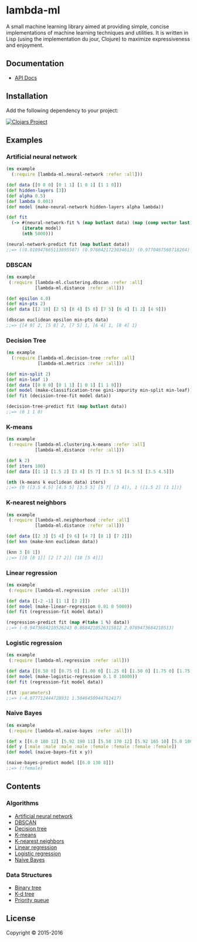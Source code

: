 # lambda-ml

A small machine learning library aimed at providing simple, concise
implementations of machine learning techniques and utilities. It is written in
Lisp (using the implementation du jour, Clojure) to maximize expressiveness and
enjoyment.

## Documentation

* [API Docs](https://cloudkj.github.io/lambda-ml/)

## Installation

Add the following dependency to your project:

[![Clojars Project](https://img.shields.io/clojars/v/lambda-ml.svg)](https://clojars.org/lambda-ml)

## Examples

### Artificial neural network

```clojure
(ns example
  (:require [lambda-ml.neural-network :refer :all]))

(def data [[0 0 0] [0 1 1] [1 0 1] [1 1 0]])
(def hidden-layers [3])
(def alpha 0.5)
(def lambda 0.001)
(def model (make-neural-network hidden-layers alpha lambda))

(def fit
  (-> #(neural-network-fit % (map butlast data) (map (comp vector last) data))
      (iterate model)
      (nth 5000)))

(neural-network-predict fit (map butlast data))
;;=> ((0.018947665113895507) (0.9768421723034613) (0.9770467568718264) (0.03108874342427228))
```

### DBSCAN

```clojure
(ns example
 (:require [lambda-ml.clustering.dbscan :refer :all]
           [lambda-ml.distance :refer :all]))

(def epsilon 4.0)
(def min-pts 2)
(def data [[2 10] [2 5] [8 4] [5 8] [7 5] [6 4] [1 2] [4 9]])

(dbscan euclidean epsilon min-pts data)
;;=> {[4 9] 2, [5 8] 2, [7 5] 1, [6 4] 1, [8 4] 1}
```

### Decision Tree

```clojure
(ns example
  (:require [lambda-ml.decision-tree :refer :all]
            [lambda-ml.metrics :refer :all]))

(def min-split 2)
(def min-leaf 1)
(def data [[0 0 0] [0 1 1] [1 0 1] [1 1 0]])
(def model (make-classification-tree gini-impurity min-split min-leaf))
(def fit (decision-tree-fit model data))

(decision-tree-predict fit (map butlast data))
;;=> (0 1 1 0)
```

### K-means

```clojure
(ns example
 (:require [lambda-ml.clustering.k-means :refer :all]
           [lambda-ml.distance :refer :all]))

(def k 2)
(def iters 100)
(def data [[1 1] [1.5 2] [3 4] [5 7] [3.5 5] [4.5 5] [3.5 4.5]])

(nth (k-means k euclidean data) iters)
;;=> {0 ([3.5 4.5] [4.5 5] [3.5 5] [5 7] [3 4]), 1 ([1.5 2] [1 1])}
```

### K-nearest neighbors

```clojure
(ns example
 (:require [lambda-ml.neighborhood :refer :all]
           [lambda-ml.distance :refer :all]))

(def data [[2 3] [5 4] [9 6] [4 7] [8 1] [7 2]])
(def knn (make-knn euclidean data))

(knn 3 [8 1])
;;=> [[0 [8 1]] [2 [7 2]] [18 [5 4]]]
```

### Linear regression

```clojure
(ns example
 (:require [lambda-ml.regression :refer :all]))

(def data [[-2 -1] [1 1] [3 2]])
(def model (make-linear-regression 0.01 0 5000))
(def fit (regression-fit model data))

(regression-predict fit (map #(take 1 %) data))
;;=> (-0.9473684210526243 0.8684210526315812 2.0789473684210513)
```

### Logistic regression

```clojure
(ns example
 (:require [lambda-ml.regression :refer :all]))

(def data [[0.50 0] [0.75 0] [1.00 0] [1.25 0] [1.50 0] [1.75 0] [1.75 1] [2.00 0] [2.25 1] [2.50 0] [2.75 1] [3.00 0] [3.25 1] [3.50 0] [4.00 1] [4.25 1] [4.50 1] [4.75 1] [5.00 1] [5.50 1]])
(def model (make-logistic-regression 0.1 0 10000))
(def fit (regression-fit model data))

(fit :parameters)
;;=> (-4.077712444728931 1.5046450944762417)
```

### Naive Bayes

```clojure
(ns example
 (:require [lambda-ml.naive-bayes :refer :all]))

(def x [[6.0 180 12] [5.92 190 11] [5.58 170 12] [5.92 165 10] [5.0 100 6] [5.5 150 8] [5.42 130 7] [5.75 150 9]])
(def y [:male :male :male :male :female :female :female :female])
(def model (naive-bayes-fit x y))

(naive-bayes-predict model [[6.0 130 8]])
;;=> (:female)
```

## Contents

### Algorithms

* [Artificial neural network](https://cloudkj.github.io/lambda-ml/lambda-ml.neural-network.html)
* [DBSCAN](https://cloudkj.github.io/lambda-ml/lambda-ml.clustering.dbscan.html)
* [Decision tree](https://cloudkj.github.io/lambda-ml/lambda-ml.decision-tree.html)
* [K-means](https://cloudkj.github.io/lambda-ml/lambda-ml.clustering.k-means.html)
* [K-nearest neighbors](https://cloudkj.github.io/lambda-ml/lambda-ml.neighborhood.html)
* [Linear regression](https://cloudkj.github.io/lambda-ml/lambda-ml.regression.html)
* [Logistic regression](https://cloudkj.github.io/lambda-ml/lambda-ml.regression.html)
* [Naive Bayes](https://cloudkj.github.io/lambda-ml/lambda-ml.naive-bayes.html)

### Data Structures

* [Binary tree](https://cloudkj.github.io/lambda-ml/lambda-ml.data.binary-tree.html)
* [K-d tree](https://cloudkj.github.io/lambda-ml/lambda-ml.data.kd-tree.html)
* [Priority queue](https://cloudkj.github.io/lambda-ml/lambda-ml.data.priority-queue.html)

## License

Copyright © 2015-2016
